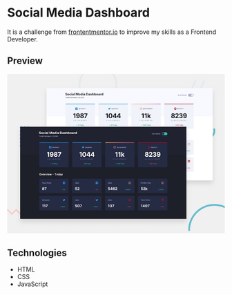 # Social Media Dashboard
It is a challenge from [frontentmentor.io](http://frontendmentor.io "frontentmentor.io") to improve my skills as a Frontend Developer.
## Preview
![Design preview for the Social media dashboard](desktop-preview.jpg)
## Technologies
- HTML
- CSS
- JavaScript